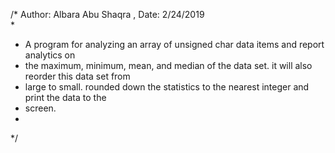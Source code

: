 /* Author: Albara Abu Shaqra , Date: 2/24/2019  
 *
 * A program for analyzing an array of unsigned char data items and report analytics on
 * the maximum, minimum, mean, and median of the data set. it will also reorder this data set from 
 * large to small. rounded down the statistics to the nearest integer and print the data to the
 * screen.
 *
 */

